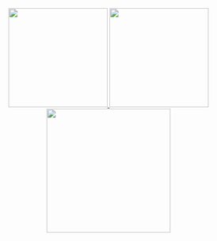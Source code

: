 <div align="center">

  <a href="https://github.com/AndersonCodhugo/github-readme-stats">
    <img src="https://github-readme-stats.vercel.app/api?username=andersoncodhugo&theme=chartreuse-dark" height="200"/>
  </a>

  <a href="https://github.com/AndersonCodhugo/convoychat">
    <img src="https://github-readme-stats.vercel.app/api/top-langs?username=andersoncodhugo&theme=chartreuse-dark&layout=compact&langs_count=8&card_width=350" height="200"/>
  </a>

  <br/>

  <a href="https://wakatime.com/@AndinhoTi">
    <img src="https://github-readme-stats.vercel.app/api/wakatime?username=AndinhoTi&theme=chartreuse-dark&cache_seconds=1800" height="250"/>
  </a>

</div>
